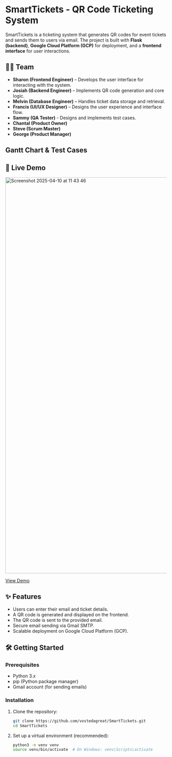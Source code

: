 # SmartTickets - QR Code Ticketing System  

SmartTickets is a ticketing system that generates QR codes for event tickets and sends them to users via email. The project is built with **Flask (backend)**, **Google Cloud Platform (GCP)** for deployment, and a **frontend interface** for user interactions.  

## 👨‍💻 Team  

- **Sharon (Frontend Engineer)** – Develops the user interface for interacting with the system.  
- **Josiah (Backend Engineer)** – Implements QR code generation and core logic.  
- **Melvin (Database Engineer)** – Handles ticket data storage and retrieval.  
- **Francis (UI/UX Designer)** – Designs the user experience and interface flow.
- **Sammy (QA Tester)** - Designs and implements test cases.
- **Chantal (Product Owner)**
- **Steve (Scrum Master)**
- **George (Product Manager)**

## Gantt Chart & Test Cases

## 🚀 Live Demo  
<img width="1234" alt="Screenshot 2025-04-10 at 11 43 46" src="https://github.com/user-attachments/assets/28c66a4b-d794-4f8b-9fa8-d46f19eff831" />

[View Demo](https://cool-citadel-449418-k2.uc.r.appspot.com)  

## ✨ Features  

- Users can enter their email and ticket details.  
- A QR code is generated and displayed on the frontend.  
- The QR code is sent to the provided email.  
- Secure email sending via Gmail SMTP.  
- Scalable deployment on Google Cloud Platform (GCP).  

## 🛠️ Getting Started  

### Prerequisites  

- Python 3.x  
- pip (Python package manager)  
- Gmail account (for sending emails)  

### Installation  

1. Clone the repository:  

   ```bash
   git clone https://github.com/vostedagreat/SmartTickets.git
   cd SmartTickets

2. Set up a virtual environment (recommended):  

   ```bash
   python3 -m venv venv
   source venv/bin/activate  # On Windows: venv\Scripts\activate
